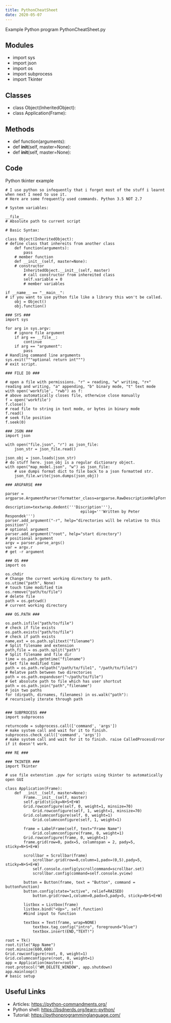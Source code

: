 ```yaml
---
title: PythonCheatSheet
date: 2020-05-07
---
```

Example Python program PythonCheatSheet.py

## Modules

* import sys
* import json 
* import os
* import subprocess
* import Tkinter

## Classes

* class Object(InheritedObject):
* class Application(Frame):

## Methods

* 	def function(arguments):
* 	def __init__(self, master=None):
* 	def __init__(self, master=None):

## Code

Python tkinter example

    # I use python so infequently that i forget most of the stuff i learnt when next I need to use it.
    # Here are some frequently used commands. Python 3.5 NOT 2.7
    
    # System variables:
    
    __file__
    # Absolute path to current script
    
    # Basic Syntax:
    
    class Object(InheritedObject):
    # define class that inhereits from another class
    	def function(arguments):
    		pass
    	# member function
    	def __init__(self, master=None):
    	# constructor
            InheritedObject.__init__(self, master)
    		# call constructor from inhereited class
    		self.variable = 0
    		# member variables
    		
    if __name__ == "__main__":
    # if you want to use python file like a library this won't be called.
    	obj = Object()
    	obj.function()
    	
    ### SYS ###
    import sys
    
    for arg in sys.argv:
    	# ignore file argument
    	if arg == __file__: 
    		continue
    	if arg == "argument":
    		pass
    # Handling command line arguments
    sys.exit("""optional return int""")
    # exit script. 
    
    ### FILE IO ###
    
    # open a file with permissions. "r" = reading, "w" writing, "r+" reading and writing, "a" appending, "b" binary mode, "t" text mode
    with open('workfile', "rwb") as f:
    # above automatically closes file, otherwise close manually
    f = open('workfile')
    f.close()
    # read file to string in text mode, or bytes in binary mode
    f.read()
    # seek file position
    f.seek(0)
    
    ### JSON ###
    import json 
    
    with open("file.json", "r") as json_file:
        json_str = json_file.read()
    
    json_obj = json.loads(json_str)
    # do stuff here. json_obj is a regular dictionary object. 
    with open("map_model.json", "w") as json_file:
    	# use dumps format dict to file back to a json formatted str. 
        json_file.write(json.dumps(json_obj))  
    
    ### ARGPARSE ###
    
    parser = argparse.ArgumentParser(formatter_class=argparse.RawDescriptionHelpFormatter,
                                     description=textwrap.dedent('''Discription'''),
                                     epilog='''Written by Peter Respondek''')
    parser.add_argument("-r", help="directories will be relative to this position")
    # optional argument
    parser.add_argument("root", help="start directory")
    # positional argument
    argv = parser.parse_args()
    var = argv.r
    # get -r argument
    
    ### OS ###
    import os
    
    os.chdir
    # Change the current working directory to path.
    os.utime("path", None)
    # touch time modified tim
    os.remove("path/to/file")
    # delete file
    path = os.getcwd()
    # current working directory
    
    ### OS.PATH ###
    
    os.path.isfile("path/to/file")
    # check if file exists
    os.path.exists("path/to/file")
    # check if path exists
    name,ext = os.path.splitext("filename")
    # Split filename and extension
    path,file = os.path.split("path")
    # Split filename and file dir
    time = os.path.getmtime("filename")
    # Get file modified time
    path = os.path.relpath("/path/to/file1", "/path/to/file1")
    # Relatve path between two directories
    path = os.path.expanduser("~/path/to/file")
    # Get absolute path to file which has user shortcut
    path = os.path.join("path","filename")
    # join two paths
    for (dirpath, dirnames, filenames) in os.walk("path"):
    # recursively iterate through path 
    
    
    ### SUBPROCESS ###
    import subprocess
    
    returncode = subprocess.call(['command', 'args'])
    # make system call and wait for it to finish.
    subprocess.check_call(['command', 'args'])
    # make system call and wait for it to finish. raise CalledProcessError if it doesn't work.
    
    ### RE ###
    
    ### TKINTER ###
    import Tkinter
    
    # use file extenstion .pyw for scripts using tkinter to automatically open GUI
    
    class Application(Frame):
    	def __init__(self, master=None):
    		Frame.__init__(self, master)
    		self.grid(sticky=N+S+E+W)
    		Grid.rowconfigure(self, 0, weight=1, minsize=70)
            	Grid.rowconfigure(self, 1, weight=1, minsize=70)
    		Grid.columnconfigure(self, 0, weight=1)
            	Grid.columnconfigure(self, 1, weight=1)
    		
    		frame = LabelFrame(self, text="Frame Name")
            	Grid.columnconfigure(frame, 0, weight=1)
    		Grid.rowconfigure(frame, 0, weight=1)
    		frame.grid(row=0, padx=5, columnspan = 2, pady=5, sticky=N+S+E+W)
    		
    		scrollbar = Scrollbar(frame)
            	scrollbar.grid(row=0,column=1,padx=(0,5),pady=5, sticky=N+S+E+W)
            	self.console.config(yscrollcommand=scrollbar.set)
            	scrollbar.config(command=self.console.yview)
    		
    		button = Button(frame, text = "Button", command = buttonFunction)
    		button.config(state="active", relief=RAISED)
            	button.grid(row=1,column=0,padx=5,pady=5, sticky=N+S+E+W)
    		
    		listbox = Listbox(frame)
    		listbox.bind("<Up>", self.function)
    		#bind input to function
    		
    		textbox = Text(frame, wrap=NONE)
            	textbox.tag_config("intro", foreground="blue")
            	textbox.insert(END,"TEXT!")
    
    root = Tk()
    root.title("App Name")
    root.minsize(600,600)
    Grid.rowconfigure(root, 0, weight=1)
    Grid.columnconfigure(root, 0, weight=1)
    app = Application(master=root)
    root.protocol("WM_DELETE_WINDOW", app.shutdown)
    app.mainloop()
    # basic setup

## Useful Links

- Articles: https://python-commandments.org/
- Python shell: https://bsdnerds.org/learn-python/
- Tutorial: https://pythonprogramminglanguage.com/
